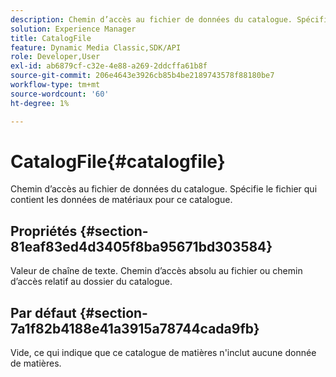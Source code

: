 ```yaml
---
description: Chemin d’accès au fichier de données du catalogue. Spécifie le fichier qui contient les données de matériaux pour ce catalogue.
solution: Experience Manager
title: CatalogFile
feature: Dynamic Media Classic,SDK/API
role: Developer,User
exl-id: ab6879cf-c32e-4e88-a269-2ddcffa61b8f
source-git-commit: 206e4643e3926cb85b4be2189743578f88180be7
workflow-type: tm+mt
source-wordcount: '60'
ht-degree: 1%

---
```


# CatalogFile{#catalogfile}

Chemin d’accès au fichier de données du catalogue. Spécifie le fichier qui contient les données de matériaux pour ce catalogue.

## Propriétés {#section-81eaf83ed4d3405f8ba95671bd303584}

Valeur de chaîne de texte. Chemin d’accès absolu au fichier ou chemin d’accès relatif au dossier du catalogue.

## Par défaut {#section-7a1f82b4188e41a3915a78744cada9fb}

Vide, ce qui indique que ce catalogue de matières n&#39;inclut aucune donnée de matières.
